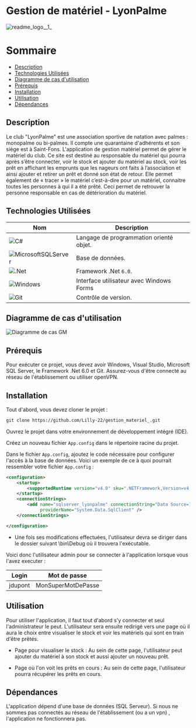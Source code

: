 # Gestion de matériel - LyonPalme

![readme_logo__1_](https://github.com/user-attachments/assets/74bc75c4-f87c-448b-85c0-c5637abc7e5b)

# Sommaire

- [Description](#description)
- [Technologies Utilisées](#technologies-utilisées)
- [Diagramme de cas d'utilisation](#diagramme-de-cas-dutilisation)
- [Prérequis](#prérequis)
- [Installation](#installation)
- [Utilisation](#utilisation)
- [Dépendances](#dépendances)



## Description

Le club "LyonPalme" est une association sportive de natation avec palmes : monopalme ou bi-palmes. Il compte une quarantaine d'adhérents et son siège est à Saint-Fons. L'application de gestion matériel permet de gérer le matériel du club. Ce site est destiné au responsable du matériel qui pourra après s’être connecter, voir le stock et ajouter du matériel au stock, voir les prêt en affichant les emprunts que les nageurs ont faits à l’association et ainsi ajouter et retirer un prêt et donné son état de retour.
Elle permet également de « tracer » le matériel c’est-à-dire pour un matériel, connaitre toutes les personnes à qui il a été prêté. Ceci permet de retrouver la personne responsable en cas de détérioration du matériel.


## Technologies Utilisées


| **Nom** | **Description** |
| ------- | ------------- |
| ![C#](https://img.shields.io/badge/c%23-%23239120.svg?style=for-the-badge&logo=c-sharp&logoColor=white) | Langage de programmation orienté objet. |
| ![MicrosoftSQLServer](https://img.shields.io/badge/Microsoft%20SQL%20Server-CC2927?style=for-the-badge&logo=microsoft%20sql%20server&logoColor=white) | Base de données. |
| ![.Net](https://img.shields.io/badge/.NET-5C2D91?style=for-the-badge&logo=.net&logoColor=white) | Framework .Net `6.0`. |
| ![Windows](https://img.shields.io/badge/Windows-0078D6?style=for-the-badge&logo=windows&logoColor=white) | Interface utilisateur avec Windows Forms |
| ![Git](https://img.shields.io/badge/git-%23F05033.svg?style=for-the-badge&logo=git&logoColor=white) | Contrôle de version. |

## Diagramme de cas d'utilisation

![Diagramme de cas GM](https://github.com/user-attachments/assets/d1d36bf9-df61-42b5-bf2b-079f1df7ee6b)

## Prérequis
Pour exécuter ce projet, vous devez avoir Windows, Visual Studio, Microsoft SQL Server, le Framework .Net 6.0 et Git. Assurez-vous d'être connecté au réseau de l'établissement ou utiliser openVPN.

## Installation
Tout d'abord, vous devez cloner le projet :
```xml
git clone https://github.com/Lilly-22/gestion_materiel_.git
```

Ouvrez le projet dans votre environnement de développement intégré (IDE).

Créez un nouveau fichier `App.config` dans le répertoire racine du projet.

Dans le fichier `App.config`, ajoutez le code nécessaire pour configurer l'accès à la base de données.  Voici un exemple de ce à quoi pourrait ressembler votre fichier `App.config` :
```xml
<configuration>
	<startup>
		<supportedRuntime version="v4.0" sku=".NETFramework,Version=v4.7.2" />
	</startup>
	<connectionStrings>
		<add name="sqlserver_lyonpalme" connectionString="Data Source=192.168.100.236;Initial Catalog=user_de_bdd;User ID=User_lp;Password=MDP-lp"
			 providerName="System.Data.SqlClient" />
	</connectionStrings>

</configuration>
```

 - Une fois ses modifications effectuées, l'utilisateur devra se diriger dans le dossier suivant \bin\Debug où il trouvera l'exécutable.
 

Voici donc l'utilisateur admin pour se connecter à l'application lorsque vous l'avez executer :

| **Login** | **Mot de passe** |
| ------- | ------------- |
| jdupont | MonSuperMotDePasse |


## Utilisation
Pour utiliser l'application, il faut tout d'abord s'y connecter et seul l'administrateur le peut. L'utilisateur sera ensuite redirigé vers une page où il aura le choix entre visualiser le stock et voir les matériels qui sont en train d'être prêtés.
 
- Page pour visualiser le stock : Au sein de cette page, l'utilisateur peut ajouter du matériel à son stock et aussi ajouter un nouveau prêt.

- Page où l'on voit les prêts en cours : Au sein de cette page, l'utilisateur pourra récupérer les prêts en cours.

## Dépendances
 
L'application dépend d'une base de données (SQL Serveur). Si nous ne sommes pas connectés au réseau de l'établissement (ou a un vpn) , l'application ne fonctionnera pas.
 




